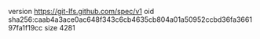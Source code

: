 version https://git-lfs.github.com/spec/v1
oid sha256:caab4a3ace0ac648f343c6cb4635cb804a01a50952ccbd36fa366197fa1f19cc
size 4281
